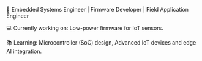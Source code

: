 🔧 Embedded Systems Engineer | Firmware Developer | Field Application Engineer

💻 Currently working on: Low-power firmware for IoT sensors. 

📚 Learning: Microcontroller (SoC) design, Advanced IoT devices and edge AI integration. 

<!--
**duck-hwan/duck-hwan** is a ✨ _special_ ✨ repository because its `README.md` (this file) appears on your GitHub profile.

Here are some ideas to get you started:

- 🔭 I’m currently working on ...
- 🌱 I’m currently learning ...
- 👯 I’m looking to collaborate on ...
- 🤔 I’m looking for help with ...
- 💬 Ask me about ...
- 📫 How to reach me: ...
- 😄 Pronouns: ...
- ⚡ Fun fact: ...
-->
